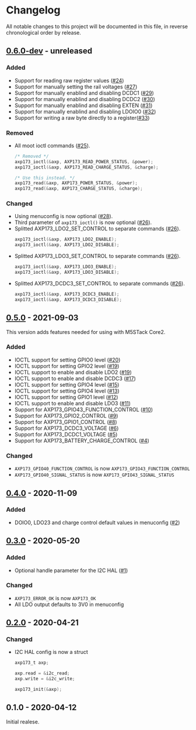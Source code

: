 # Changelog

All notable changes to this project will be documented in this file, in reverse chronological order by release.

## [0.6.0-dev](https://github.com/tuupola/axp173/compare/0.5.0...master) - unreleased

### Added

- Support for reading raw register values ([#24](https://github.com/tuupola/axp173/pull/24))
- Support for manually setting the rail voltages ([#27](https://github.com/tuupola/axp173/pull/27))
- Support for manually enablind and disabling DCDC1 ([#29](https://github.com/tuupola/axp173/pull/29))
- Support for manually enablind and disabling DCDC2 ([#30](https://github.com/tuupola/axp173/pull/30))
- Support for manually enablind and disabling EXTEN ([#31](https://github.com/tuupola/axp173/pull/31))
- Support for manually enablind and disabling LDOIO0 ([#32](https://github.com/tuupola/axp173/pull/32))
- Support for writing a raw byte directly to a register([#33](https://github.com/tuupola/axp173/pull/33))

### Removed

- All moot ioctl commands ([#25](https://github.com/tuupola/axp173/pull/25)).
    ```c
    /* Removed */
    axp173_ioctl(&axp, AXP173_READ_POWER_STATUS, &power);
    axp173_ioctl(&axp, AXP173_READ_CHARGE_STATUS, &charge);

    /* Use this instead. */
    axp173_read(&axp, AXP173_POWER_STATUS, &power);
    axp173_read(&axp, AXP173_CHARGE_STATUS, &charge);
    ```

### Changed

- Using menuconfig is now optional ([#28](https://github.com/tuupola/axp173/pull/28)).
- Third parameter of `axp173_ioctl()` is now optional ([#26](https://github.com/tuupola/axp173/pull/26)).
- Splitted AXP173_LDO2_SET_CONTROL to separate commands ([#26](https://github.com/tuupola/axp173/pull/26)).
    ```c
    axp173_ioctl(&axp, AXP173_LDO2_ENABLE);
    axp173_ioctl(&axp, AXP173_LDO2_DISABLE);
    ```
- Splitted AXP173_LDO3_SET_CONTROL to separate commands ([#26](https://github.com/tuupola/axp173/pull/26)).
    ```c
    axp173_ioctl(&axp, AXP173_LDO3_ENABLE);
    axp173_ioctl(&axp, AXP173_LDO3_DISABLE);
    ```
- Splitted AXP173_DCDC3_SET_CONTROL to separate commands ([#26](https://github.com/tuupola/axp173/pull/26)).
    ```c
    axp173_ioctl(&axp, AXP173_DCDC3_ENABLE);
    axp173_ioctl(&axp, AXP173_DCDC3_DISABLE);
    ```


## [0.5.0](https://github.com/tuupola/axp173/compare/0.4.0...0.5.0) - 2021-09-03

This version adds features needed for using with M5STack Core2.

### Added

- IOCTL support for setting GPIO0 level ([#20](https://github.com/tuupola/axp173/issues/20))
- IOCTL support for setting GPIO2 level ([#19](https://github.com/tuupola/axp173/issues/19))
- IOCTL support to enable and disable LDO2 ([#19](https://github.com/tuupola/axp173/issues/18))
- IOCTL support to enable and disable DCDC3 ([#17](https://github.com/tuupola/axp173/issues/17))
- IOCTL support for setting GPIO4 level ([#15](https://github.com/tuupola/axp173/issues/15))
- IOCTL support for setting GPIO4 level ([#13](https://github.com/tuupola/axp173/issues/13))
- IOCTL support for setting GPIO1 level ([#12](https://github.com/tuupola/axp173/issues/12))
- IOCTL support to enable and disable LDO3 ([#11](https://github.com/tuupola/axp173/issues/11))
- Support for AXP173_GPIO43_FUNCTION_CONTROL ([#10](https://github.com/tuupola/axp173/issues/10))
- Support for AXP173_GPIO2_CONTROL ([#9](https://github.com/tuupola/axp173/issues/9))
- Support for AXP173_GPIO1_CONTROL ([#8](https://github.com/tuupola/axp173/issues/8))
- Support for AXP173_DCDC3_VOLTAGE ([#6](https://github.com/tuupola/axp173/issues/6))
- Support for AXP173_DCDC1_VOLTAGE ([#5](https://github.com/tuupola/axp173/issues/5))
- Support for AXP173_BATTERY_CHARGE_CONTROL ([#4](https://github.com/tuupola/axp173/issues/4))

### Changed

- `AXP173_GPIO40_FUNCTION_CONTROL` is now `AXP173_GPIO43_FUNCTION_CONTROL`
- `AXP173_GPIO40_SIGNAL_STATUS` is now `AXP173_GPIO43_SIGNAL_STATUS`

## [0.4.0](https://github.com/tuupola/axp173/compare/0.3.0...0.4.0) - 2020-11-09

### Added

- DOIO0, LDO23 and charge control default values in menuconfig ([#2](https://github.com/tuupola/axp173/issues/2))

## [0.3.0](https://github.com/tuupola/axp173/compare/0.2.0...0.3.0) - 2020-05-20
### Added

- Optional handle parameter for the I2C HAL ([#1](https://github.com/tuupola/axp173/issues/1))

### Changed

- `AXP173_ERROR_OK` is now `AXP173_OK`
- All LDO output defaults to 3V0 in menuconfig

## [0.2.0](https://github.com/tuupola/axp173/compare/0.1.0...0.2.0) - 2020-04-21
### Changed

- I2C HAL config is now a struct

    ```c
    axp173_t axp;

    axp.read = &i2c_read;
    axp.write = &i2c_write;

    axp173_init(&axp);
    ```

## 0.1.0 - 2020-04-12

Initial realese.
